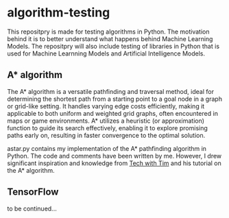 # algorithm-testing
This repositpry is made for testing algorithms in Python. The motivation behind it is to better understand what happens behind Machine Learning Models. The repositpry will also include testing of libraries in Python that is used for Machine Learnning Models and Artificial Intelligence Models. 

## A* algorithm 
The A* algorithm is a versatile pathfinding and traversal method, ideal for determining the shortest path from a starting point to a goal node in a graph or grid-like setting. It handles varying edge costs efficiently, making it applicable to both uniform and weighted grid graphs, often encountered in maps or game environments. A* utilizes a heuristic (or approximation) function to guide its search effectively, enabling it to explore promising paths early on, resulting in faster convergence to the optimal solution.

astar.py contains my implementation of the A* pathfinding algorithm in Python. The code and comments have been written by me. However, I drew significant inspiration and knowledge from [Tech with Tim](https://www.youtube.com/channel/UC4JX40jDee_tINbkjycV4Sg) and his tutorial on the A* algorithm.


## TensorFlow
to be continued...
